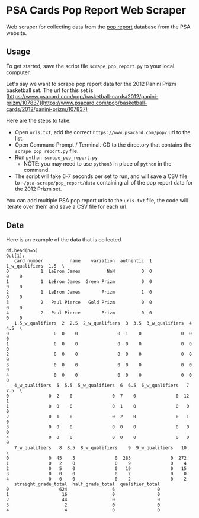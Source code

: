 # PSA Cards Pop Report Web Scraper

Web scraper for collecting data from the [pop report](https://www.psacard.com/pop/) database from the PSA website.

## Usage

To get started, save the script file `scrape_pop_report.py` to your local computer.

Let's say we want to scrape pop report data for the 2012 Panini Prizm basketball set. The url for this set is
[https://www.psacard.com/pop/basketball-cards/2012/panini-prizm/107837](https://www.psacard.com/pop/basketball-cards/2012/panini-prizm/107837)

Here are the steps to take:

- Open `urls.txt`, add the correct `https://www.psacard.com/pop/` url to the list.
- Open Command Prompt / Terminal. CD to the directory that contains the `scrape_pop_report.py` file.
- Run `python scrape_pop_report.py`
  * NOTE: you may need to use `python3` in place of `python` in the command.
- The script will take 6-7 seconds per set to run, and will save a CSV file to `~/psa-scrape/pop_report/data` containing 
all of the pop report data for the 2012 Prizm set.

You can add multiple PSA pop report urls to the `urls.txt` file, the code will iterate over them and save a CSV file for each url.

## Data

Here is an example of the data that is collected
```
df.head(n=5)
Out[1]: 
   card_number          name    variation  authentic  1  1_w_qualifiers  1.5  \
0            1  LeBron James          NaN          0  0               0    0   
1            1  LeBron James  Green Prizm          0  0               0    0   
2            1  LeBron James        Prizm          1  0               0    0   
3            2   Paul Pierce   Gold Prizm          0  0               0    0   
4            2   Paul Pierce        Prizm          0  0               0    0   
   1.5_w_qualifiers  2  2.5  2_w_qualifiers  3  3.5  3_w_qualifiers  4  4.5  \
0                 0  0    0               0  1    0               0  0    0   
1                 0  0    0               0  0    0               0  0    0   
2                 0  0    0               0  0    0               0  0    0   
3                 0  0    0               0  0    0               0  0    0   
4                 0  0    0               0  0    0               0  0    0   
   4_w_qualifiers  5  5.5  5_w_qualifiers  6  6.5  6_w_qualifiers   7  7.5  \
0               0  2    0               0  7    0               0  12    1   
1               0  0    0               0  1    0               0   0    0   
2               0  1    0               0  2    0               0   1    0   
3               0  0    0               0  0    0               0   0    0   
4               0  0    0               0  0    0               0   0    0   
   7_w_qualifiers   8  8.5  8_w_qualifiers    9  9_w_qualifiers   10  \
0               0  45    5               0  285               0  272   
1               0   2    0               0    9               0    4   
2               0   5    0               0   19               0   15   
3               0   0    0               0    2               0    0   
4               0   0    0               0    2               0    2   
   straight_grade_total  half_grade_total  qualifier_total  
0                   624                 6                0  
1                    16                 0                0  
2                    44                 0                0  
3                     2                 0                0  
4                     4                 0                0
```